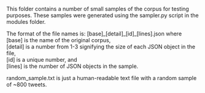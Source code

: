 This folder contains a number of small samples of the corpus for testing purposes. These samples were generated using the sampler.py script in the modules folder.

The format of the file names is: [base]\_[detail]\_[id]\_[lines].json where  
  [base] is the name of the original corpus,  
  [detail] is a number from 1-3 signifying the size of each JSON object in the file,  
  [id] is a unique number, and  
  [lines] is the number of JSON objects in the sample.

random_sample.txt is just a human-readable text file with a random sample of ~800 tweets.
